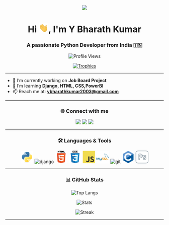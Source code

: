 
<p align="center">
  <img src="https://media.giphy.com/media/qgQUggAC3Pfv687qPC/giphy.gif" width="400" />
</p>


<h1 align="center">Hi <img src="https://raw.githubusercontent.com/ABSphreak/ABSphreak/master/gifs/Hi.gif" width="30px">, I'm  Y Bharath Kumar</h1>
<h3 align="center">A passionate Python Developer from India 🇮🇳</h3>

<p align="center">
  <img src="https://komarev.com/ghpvc/?username=bharath609&label=Profile%20views&color=0e75b6&style=flat" alt="Profile Views" />
</p>

<p align="center">
  <a href="https://github.com/ryo-ma/github-profile-trophy">
    <img src="https://github-profile-trophy.vercel.app/?username=bharath609&theme=gruvbox" alt="Trophies" />
  </a>
</p>

---

- 🔭 I’m currently working on **Job Board Project**
- 🌱 I’m learning **Django, HTML, CSS,PowerBI**
- 📫 Reach me at: **ybharathkumar2003@gmail.com**

---

<h3 align="center">🌐 Connect with me</h3>
<p align="center">
  <!-- Add your social links here -->
  <a href="mailto:ybharathkumar2003@gmail.com"><img src="https://img.shields.io/badge/Gmail-D14836?style=for-the-badge&logo=gmail&logoColor=white" /></a>
  <a href="https://linkedin.com/in/y-bharath-kumar5990b4263" target="_blank"><img src="https://img.shields.io/badge/LinkedIn-0077B5?style=for-the-badge&logo=linkedin&logoColor=white" /></a>
  <a href="https://github.com/bharath609" target="_blank"><img src="https://img.shields.io/badge/GitHub-100000?style=for-the-badge&logo=github&logoColor=white" /></a>
</p>

---

<h3 align="center">🛠️ Languages & Tools</h3>
<p align="center">
  <img src="https://raw.githubusercontent.com/devicons/devicon/master/icons/python/python-original.svg" alt="python" width="40" height="40"/>
  <img src="https://cdn.worldvectorlogo.com/logos/django.svg" alt="django" width="40" height="40"/>
  <img src="https://raw.githubusercontent.com/devicons/devicon/master/icons/html5/html5-original-wordmark.svg" alt="html" width="40" height="40"/>
  <img src="https://raw.githubusercontent.com/devicons/devicon/master/icons/css3/css3-original-wordmark.svg" alt="css" width="40" height="40"/>
  <img src="https://raw.githubusercontent.com/devicons/devicon/master/icons/javascript/javascript-original.svg" alt="javascript" width="40" height="40"/>
  <img src="https://raw.githubusercontent.com/devicons/devicon/master/icons/mysql/mysql-original-wordmark.svg" alt="mysql" width="40" height="40"/>
  <img src="https://www.vectorlogo.zone/logos/git-scm/git-scm-icon.svg" alt="git" width="40" height="40"/>
  <img src="https://raw.githubusercontent.com/devicons/devicon/master/icons/c/c-original.svg" alt="c" width="40" height="40"/>
  <img src="https://raw.githubusercontent.com/devicons/devicon/master/icons/photoshop/photoshop-line.svg" alt="photoshop" width="40" height="40"/>
</p>

---

<h3 align="center">📊 GitHub Stats</h3>
<p align="center">
  <img src="https://github-readme-stats.vercel.app/api/top-langs?username=bharath609&show_icons=true&locale=en&layout=compact&theme=tokyonight" alt="Top Langs" />
</p>
<p align="center">
  <img src="https://github-readme-stats.vercel.app/api?username=bharath609&show_icons=true&locale=en&theme=tokyonight" alt="Stats" />
</p>
<p align="center">
  <img src="https://github-readme-streak-stats.herokuapp.com/?user=bharath609&theme=tokyonight" alt="Streak" />
</p>

---

